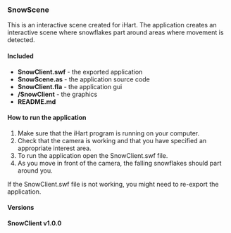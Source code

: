 ### SnowScene

This is an interactive scene created for iHart. The application creates an interactive scene where snowflakes part around areas where movement is detected.

#### Included
* __SnowClient.swf__ - the exported application
* __SnowScene.as__ - the application source code
* __SnowClient.fla__ - the application gui
* __/SnowClient__ - the graphics
* __README.md__

#### How to run the application  
1. Make sure that the iHart program is running on your computer.
2. Check that the camera is working and that you have specified an appropriate interest area.
3. To run the application open the SnowClient.swf file.
4. As you move in front of the camera, the falling snowflakes should part around you.

If the SnowClient.swf file is not working, you might need to re-export the application.

#### Versions  
**SnowClient v1.0.0**
